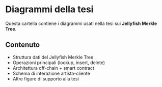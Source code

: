 # Diagrammi della tesi

Questa cartella contiene i diagrammi usati nella tesi sui **Jellyfish Merkle Tree**.

## Contenuto
- Struttura dati del Jellyfish Merkle Tree
- Operazioni principali (lookup, insert, delete)
- Architettura off-chain + smart contract
- Schema di interazione artista-cliente
- Altre figure di supporto alla tesi
